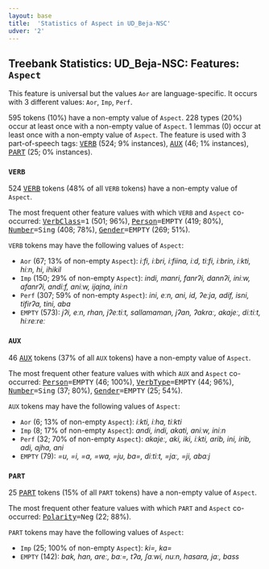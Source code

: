 ```yaml
---
layout: base
title:  'Statistics of Aspect in UD_Beja-NSC'
udver: '2'
---
```


## Treebank Statistics: UD_Beja-NSC: Features: `Aspect`

This feature is universal but the values `Aor` are language-specific.
It occurs with 3 different values: `Aor`, `Imp`, `Perf`.

595 tokens (10%) have a non-empty value of `Aspect`.
228 types (20%) occur at least once with a non-empty value of `Aspect`.
1 lemmas (0) occur at least once with a non-empty value of `Aspect`.
The feature is used with 3 part-of-speech tags: <tt><a href="bej_nsc-pos-VERB.html">VERB</a></tt> (524; 9% instances), <tt><a href="bej_nsc-pos-AUX.html">AUX</a></tt> (46; 1% instances), <tt><a href="bej_nsc-pos-PART.html">PART</a></tt> (25; 0% instances).

### `VERB`

524 <tt><a href="bej_nsc-pos-VERB.html">VERB</a></tt> tokens (48% of all `VERB` tokens) have a non-empty value of `Aspect`.

The most frequent other feature values with which `VERB` and `Aspect` co-occurred: <tt><a href="bej_nsc-feat-VerbClass.html">VerbClass</a></tt><tt>=1</tt> (501; 96%), <tt><a href="bej_nsc-feat-Person.html">Person</a></tt><tt>=EMPTY</tt> (419; 80%), <tt><a href="bej_nsc-feat-Number.html">Number</a></tt><tt>=Sing</tt> (408; 78%), <tt><a href="bej_nsc-feat-Gender.html">Gender</a></tt><tt>=EMPTY</tt> (269; 51%).

`VERB` tokens may have the following values of `Aspect`:

* `Aor` (67; 13% of non-empty `Aspect`): <em>iːfi, iːbri, iːfiina, iːd, tiːfi, iːbrin, iːkti, hiːn, hi, ihikil</em>
* `Imp` (150; 29% of non-empty `Aspect`): <em>indi, manri, fanrʔi, dannʔi, iniːw, afanrʔi, andiːf, aniːw, ijajna, iniːn</em>
* `Perf` (307; 59% of non-empty `Aspect`): <em>ini, eːn, ani, id, ʔeːja, adif, isni, tifirʔa, tini, aba</em>
* `EMPTY` (573): <em>jʔi, eːn, rhan, jʔeːtiːt, sallamaman, jʔan, ʔakraː, akajeː, diːtiːt, hiːreːreː</em>

### `AUX`

46 <tt><a href="bej_nsc-pos-AUX.html">AUX</a></tt> tokens (37% of all `AUX` tokens) have a non-empty value of `Aspect`.

The most frequent other feature values with which `AUX` and `Aspect` co-occurred: <tt><a href="bej_nsc-feat-Person.html">Person</a></tt><tt>=EMPTY</tt> (46; 100%), <tt><a href="bej_nsc-feat-VerbType.html">VerbType</a></tt><tt>=EMPTY</tt> (44; 96%), <tt><a href="bej_nsc-feat-Number.html">Number</a></tt><tt>=Sing</tt> (37; 80%), <tt><a href="bej_nsc-feat-Gender.html">Gender</a></tt><tt>=EMPTY</tt> (25; 54%).

`AUX` tokens may have the following values of `Aspect`:

* `Aor` (6; 13% of non-empty `Aspect`): <em>iːkti, iːha, tiːkti</em>
* `Imp` (8; 17% of non-empty `Aspect`): <em>andi, indi, akati, aniːw, iniːn</em>
* `Perf` (32; 70% of non-empty `Aspect`): <em>akajeː, aki, iki, iːkti, arib, ini, irib, adi, ajha, ani</em>
* `EMPTY` (79): <em>=u, =i, =a, =wa, =ju, ba=, diːtiːt, =jaː, =ji, abaːj</em>

### `PART`

25 <tt><a href="bej_nsc-pos-PART.html">PART</a></tt> tokens (15% of all `PART` tokens) have a non-empty value of `Aspect`.

The most frequent other feature values with which `PART` and `Aspect` co-occurred: <tt><a href="bej_nsc-feat-Polarity.html">Polarity</a></tt><tt>=Neg</tt> (22; 88%).

`PART` tokens may have the following values of `Aspect`:

* `Imp` (25; 100% of non-empty `Aspect`): <em>ki=, ka=</em>
* `EMPTY` (142): <em>bak, han, areː, baː=, tʔa, ʃaːwi, nuːn, hasara, jaː, bass</em>

